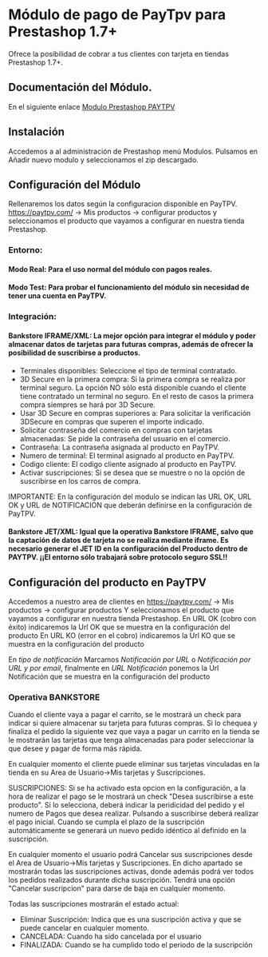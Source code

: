 # Módulo de pago de PayTpv para Prestashop 1.7+


Ofrece la posibilidad de cobrar a tus clientes con tarjeta en tiendas Prestashop 1.7+.

## Documentación del Módulo.

En el siguiente enlace [Modulo Prestashop PAYTPV](http://developers.paytpv.com/es/modulos-de-pago/prestashop17)

## Instalación

Accedemos a al administración de Prestashop menú Modulos.
Pulsamos en Añadir nuevo modulo y seleccionamos el zip descargado.

## Configuración del Módulo

Rellenaremos los datos según la configuracion disponible en PayTPV. https://paytpv.com/ → Mis productos → configurar productos y seleccionamos el producto que vayamos a configurar en nuestra tienda Prestashop.

### Entorno: 


#### Modo Real: Para el uso normal del módulo con pagos reales.
#### Modo Test: Para probar el funcionamiento del módulo sin necesidad de tener una cuenta en PayTPV.

### Integración: 

#### Bankstore IFRAME/XML: La mejor opción para integrar el módulo y poder almacenar datos de tarjetas para futuras compras, además de ofrecer la posibilidad de suscribirse a productos.

- Terminales disponibles: Seleccione el tipo de terminal contratado.
- 3D Secure en la primera compra: Si la primera compra se realiza por terminal seguro. La opción NO sólo está disponible cuando el cliente tiene contratado un terminal no seguro. En el resto de casos la primera compra siempres se hará por 3D Secure.
- Usar 3D Secure en compras superiores a: Para solicitar la verificación 3DSecure en compras que superen el importe indicado.
- Solicitar contraseña del comercio en compras con tarjetas almacenadas: Se pide la contraseña del usuario en el comercio.
- Contraseña: La contraseña asignada al producto en PayTPV.
- Numero de terminal: El terminal asignado al producto en PayTPV.
- Codigo cliente: El codigo cliente asignado al producto en PayTPV.
- Activar suscripciones: Si se desea que se muestre o no la opción de suscribirse en los carros de compra.

IMPORTANTE: En la configuración del modulo se indican las URL OK, URL OK y URL de NOTIFICACION que deberán definirse en la configuración de PayTPV.

#### Bankstore JET/XML: Igual que la operativa Bankstore IFRAME, salvo que la captación de datos de tarjeta no se realiza mediante iframe. Es necesario generar el JET ID en la configuración del Producto dentro de PAYTPV. ¡¡El entorno sólo trabajará sobre protocolo seguro SSL!!


## Configuración del producto en PayTPV

Accedemos a nuestro area de clientes en https://paytpv.com/ → Mis productos → configurar productos Y seleccionamos el producto que vayamos a configurar en nuestra tienda Prestashop.
En URL OK (cobro con éxito) indicaremos la Url OK que se muestra en la configuración del producto
En URL KO (error en el cobro) indicaremos la Url KO que se muestra en la configuración del producto

En _tipo de notificación_ Marcamos _Notificación por URL_ o _Notificación por URL y por email_, finalmente en _URL Notificación_ ponemos la Url Notificación que se muestra en la configuración del producto


### Operativa BANKSTORE

Cuando el cliente vaya a pagar el carrito, se le mostrará un check para indicar si quiere almacenar su tarjeta para futuras compras. Si lo chequea y finaliza el pedido la siguiente vez que vaya a pagar un carrito en la tienda se le mostrarán las tarjetas que tenga almacenadas para poder seleccionar la que desee y pagar de forma más rápida.

En cualquier momento el cliente puede eliminar sus tarjetas vinculadas en la tienda en su Area de Usuario->Mis tarjetas y Suscripciones.

SUSCRIPCIONES: Si se ha activado esta opcion en la configuración, a la hora de realizar el pago se le mostrará un check "Desea suscribirse a este producto". Si lo selecciona, deberá indicar la peridicidad del pedido y el numero de Pagos que desea realizar. Pulsando a suscribirse deberá realizar el pago inicial. Cuando se cumpla el plazo de la suscripción automáticamente se generará un nuevo pedido idéntico al definido en la suscripción.

En cualquier momento el usuario podrá Cancelar sus suscripciones desde el Area de Usuario->Mis tarjetas y Suscripciones. En dicho apartado se mostrarán todas las suscripciones activas, donde además podrá ver todos los pedidos realizados durante dicha suscripción. Tendrá una opción "Cancelar suscripcion" para darse de baja en cualquier momento.

Todas las suscripciones mostrarán el estado actual:

- Eliminar Suscripción: Indica que es una suscripción activa y que se puede cancelar en cualquier momento.
- CANCELADA: Cuando ha sido cancelada por el usuario
- FINALIZADA: Cuando se ha cumplido todo el periodo de la suscripción

